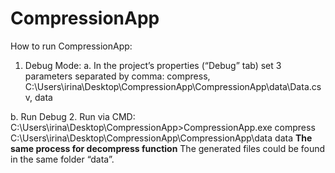 # CompressionApp
How to run CompressionApp:
1.	Debug Mode:
a.	In the project’s properties (“Debug” tab) set 3 parameters separated by comma: compress, C:\Users\irina\Desktop\CompressionApp\CompressionApp\data\Data.csv, data
 
b.	Run Debug
2.	Run via CMD:
 C:\Users\irina\Desktop\CompressionApp>CompressionApp.exe compress C:\Users\irina\Desktop\CompressionApp\CompressionApp\data data
**The same process for decompress function**
The generated files could be found in the same folder “data”.
